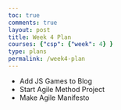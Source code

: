 ```yaml
---
toc: true
comments: true
layout: post
title: Week 4 Plan
courses: {"csp": {"week": 4} }
type: plans
permalink: /week4-plan
---
```


- Add JS Games to Blog
- Start Agile Method Project
- Make Agile Manifesto